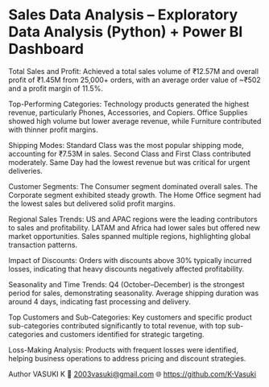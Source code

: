 # Sales Data Analysis – Exploratory Data Analysis (Python) + Power BI Dashboard

Total Sales and Profit:
Achieved a total sales volume of ₹12.57M and overall profit of ₹1.45M from 25,000+ orders, with an average order value of ~₹502 and a profit margin of 11.5%.

Top-Performing Categories:
Technology products generated the highest revenue, particularly Phones, Accessories, and Copiers. Office Supplies showed high volume but lower average revenue, while Furniture contributed with thinner profit margins.

Shipping Modes:
Standard Class was the most popular shipping mode, accounting for ₹7.53M in sales. Second Class and First Class contributed moderately. Same Day had the lowest revenue but was critical for urgent deliveries.

Customer Segments:
The Consumer segment dominated overall sales. The Corporate segment exhibited steady growth. The Home Office segment had the lowest sales but delivered solid profit margins.

Regional Sales Trends:
US and APAC regions were the leading contributors to sales and profitability. LATAM and Africa had lower sales but offered new market opportunities. Sales spanned multiple regions, highlighting global transaction patterns.

Impact of Discounts:
Orders with discounts above 30% typically incurred losses, indicating that heavy discounts negatively affected profitability.

Seasonality and Time Trends:
Q4 (October–December) is the strongest period for sales, demonstrating seasonality. Average shipping duration was around 4 days, indicating fast processing and delivery.

Top Customers and Sub-Categories:
Key customers and specific product sub-categories contributed significantly to total revenue, with top sub-categories and customers identified for strategic targeting.

Loss-Making Analysis:
Products with frequent losses were identified, helping business operations to address pricing and discount strategies.


Author
VASUKI K
📧 2003vasuki@gmail.com
🌐 https://github.com/K-Vasuki
